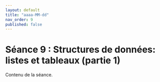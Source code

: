 ```yaml
---
layout: default
title: "aaaa-MM-dd"
nav_order: 9
published: false
---
```


# Séance 9 : Structures de données: listes et tableaux (partie 1)

Contenu de la séance.
